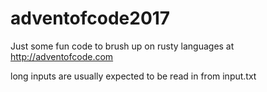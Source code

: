 # adventofcode2017
Just some fun code to brush up on rusty languages at http://adventofcode.com

long inputs are usually expected to be read in from input.txt
